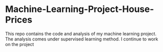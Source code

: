 # Machine-Learning-Project-House-Prices
 This repo contains the code and analysis of my machine learning project. The analysis comes under supervised learning method. I continue to work on the project
